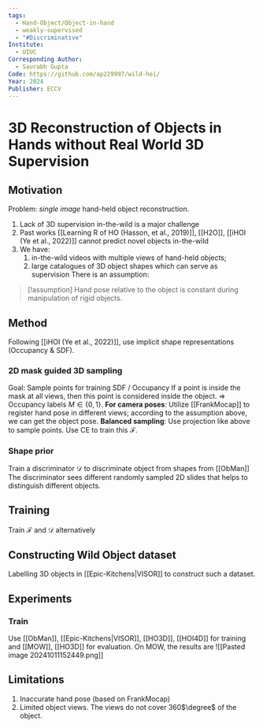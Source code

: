 ```yaml
---
tags:
  - Hand-Object/Object-in-hand
  - weakly-supervised
  - "#Discriminative"
Institute:
  - UIUC
Corresponding Author:
  - Saurabh Gupta
Code: https://github.com/ap229997/wild-hoi/
Year: 2024
Publisher: ECCV
---
```

# 3D Reconstruction of Objects in Hands without Real World 3D Supervision
## Motivation
Problem: *single image* hand-held object reconstruction.
1. Lack of 3D supervision in-the-wild is a major challenge
2. Past works [[Learning R of HO (Hasson, et al., 2019)]], [[H2O]], [[iHOI (Ye et al., 2022)]] cannot predict novel objects in-the-wild
3. We have:
	1. in-the-wild videos with multiple views of hand-held objects;
	2. large catalogues of 3D object shapes
	which can serve as supervision
There is an assumption:
> [!assumption]
> Hand pose relative to the object is constant during manipulation of rigid objects.

## Method
Following [[iHOI (Ye et al., 2022)]], use implicit shape representations (Occupancy & SDF).
### 2D mask guided 3D sampling
Goal: Sample points for training SDF / Occupancy
If a point is inside the mask at all views, then this point is considered inside the object.
=> Occupancy labels $M\in \{0, 1\}$.
**For camera poses**: Utilize [[FrankMocap]] to register hand pose in different views; according to the assumption above, we can get the object pose.
**Balanced sampling**: Use projection like above to sample points.
Use CE to train this $\mathcal{F}$.

### Shape prior
Train a discriminator $\mathcal{D}$ to discriminate object from shapes from [[ObMan]]
The discriminator sees different randomly sampled 2D slides that helps to distinguish different objects.

## Training
Train $\mathcal{F}$ and $\mathcal{D}$ alternatively

## Constructing Wild Object dataset
Labelling 3D objects in [[Epic-Kitchens|VISOR]] to construct such a dataset.

## Experiments
### Train
Use [[ObMan]], [[Epic-Kitchens|VISOR]], [[HO3D]], [[HOI4D]] for training and [[MOW]], [[HO3D]] for evaluation.
On MOW, the results are 
![[Pasted image 20241011152449.png]]
## Limitations
1. Inaccurate hand pose (based on FrankMocap)
2. Limited object views. The views do not cover 360$\degree$ of the object.